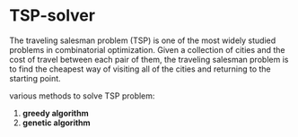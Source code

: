 # TSP-solver
The traveling salesman problem (TSP) is one of the most widely studied problems in combinatorial optimization. Given a collection of cities and the cost of travel between each pair of them, the traveling salesman problem is to find the cheapest way of visiting all of the cities and returning to the starting point. 

various methods to solve TSP problem:
1. **greedy algorithm**
2. **genetic algorithm**
